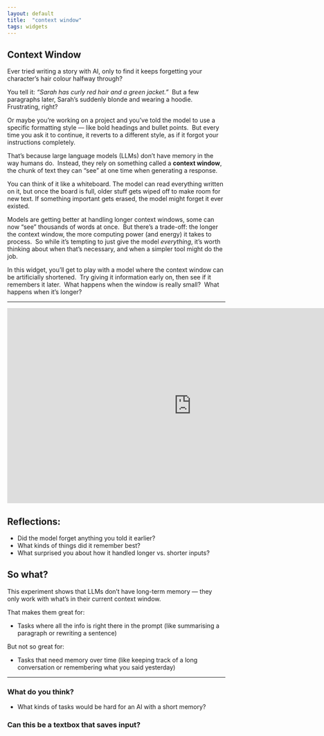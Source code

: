 ```yaml
---
layout: default
title:  "context window"
tags: widgets
---
```


## Context Window

Ever tried writing a story with AI, only to find it keeps forgetting your character’s hair colour halfway through?

You tell it: *“Sarah has curly red hair and a green jacket.”*  
But a few paragraphs later, Sarah’s suddenly blonde and wearing a hoodie.  
Frustrating, right?

Or maybe you’re working on a project and you’ve told the model to use a specific formatting style — like bold headings and bullet points.  
But every time you ask it to continue, it reverts to a different style, as if it forgot your instructions completely.

That’s because large language models (LLMs) don’t have memory in the way humans do.  
Instead, they rely on something called a **context window**, the chunk of text they can “see” at one time when generating a response.

You can think of it like a whiteboard. The model can read everything written on it, but once the board is full, older stuff gets wiped off to make room for new text. If something important gets erased, the model might forget it ever existed.

Models are getting better at handling longer context windows, some can now “see” thousands of words at once.  
But there’s a trade-off: the longer the context window, the more computing power (and energy) it takes to process.  
So while it’s tempting to just give the model *everything*, it’s worth thinking about when that’s necessary, and when a simpler tool might do the job.

In this widget, you’ll get to play with a model where the context window can be artificially shortened.  
Try giving it information early on, then see if it remembers it later.  
What happens when the window is really small?  
What happens when it’s longer?

---

<iframe
	src="https://willsh1997-context-window-poc.hf.space"
	frameborder="0"
	width="850"
	height="450"
></iframe>

## Reflections:

- Did the model forget anything you told it earlier?
- What kinds of things did it remember best?
- What surprised you about how it handled longer vs. shorter inputs?

## So what?

This experiment shows that LLMs don’t have long-term memory — they only work with what’s in their current context window.

That makes them great for:
- Tasks where all the info is right there in the prompt (like summarising a paragraph or rewriting a sentence)

But not so great for:
- Tasks that need memory over time (like keeping track of a long conversation or remembering what you said yesterday)

---

### What do you think?

- What kinds of tasks would be hard for an AI with a short memory?

### Can this be a textbox that saves input? 

